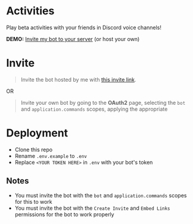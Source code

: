 # Activities
Play beta activities with your friends in Discord voice channels!

**DEMO:** [Invite my bot to your server](https://discord.com/oauth2/authorize?client_id=829824755448021094&permissions=16385&scope=bot%20applications.commands) (or host your own)

# Invite
> Invite the bot hosted by me with [this invite link](https://discord.com/oauth2/authorize?client_id=829824755448021094&permissions=16385&scope=bot%20applications.commands).

OR

> Invite your own bot by going to the **OAuth2** page, selecting the `bot` and `application.commands` scopes, applying the appropriate

# Deployment
- Clone this repo
- Rename `.env.example` to `.env` 
- Replace `<YOUR TOKEN HERE>` in `.env` with your bot's token

## Notes
- You must invite the bot with the `bot` and `application.commands` scopes for this to work
- You must invite the bot with the `Create Invite` and `Embed Links` permissions for the bot to work properly